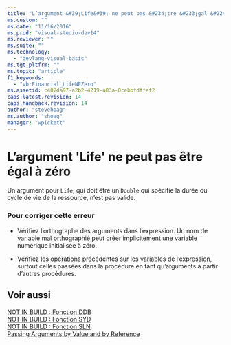 ```yaml
---
title: "L’argument &#39;Life&#39; ne peut pas &#234;tre &#233;gal &#224; z&#233;ro | Microsoft Docs"
ms.custom: ""
ms.date: "11/16/2016"
ms.prod: "visual-studio-dev14"
ms.reviewer: ""
ms.suite: ""
ms.technology: 
  - "devlang-visual-basic"
ms.tgt_pltfrm: ""
ms.topic: "article"
f1_keywords: 
  - "vbrFinancial_LifeNEZero"
ms.assetid: c402da97-a2b2-4219-a83a-0cebbfdffef2
caps.latest.revision: 14
caps.handback.revision: 14
author: "stevehoag"
ms.author: "shoag"
manager: "wpickett"
---
```

# L’argument &#39;Life&#39; ne peut pas &#234;tre &#233;gal &#224; z&#233;ro
Un argument pour `Life`, qui doit être un `Double` qui spécifie la durée du cycle de vie de la ressource, n’est pas valide.  
  
### Pour corriger cette erreur  
  
-   Vérifiez l’orthographe des arguments dans l’expression. Un nom de variable mal orthographié peut créer implicitement une variable numérique initialisée à zéro.  
  
-   Vérifiez les opérations précédentes sur les variables de l’expression, surtout celles passées dans la procédure en tant qu’arguments à partir d’autres procédures.  
  
## Voir aussi  
 [NOT IN BUILD : Fonction DDB](http://msdn.microsoft.com/fr-fr/c7cf8929-d158-4399-b3cb-31d897d12556)   
 [NOT IN BUILD : Fonction SYD](http://msdn.microsoft.com/fr-fr/23c25672-f5dd-49ac-9893-4faa82634181)   
 [NOT IN BUILD : Fonction SLN](http://msdn.microsoft.com/fr-fr/8e06130a-056e-4266-a8a9-1592b86f58d2)   
 [Passing Arguments by Value and by Reference](/dotnet/visual-basic/programming-guide/language-features/procedures/passing-arguments-by-value-and-by-reference)